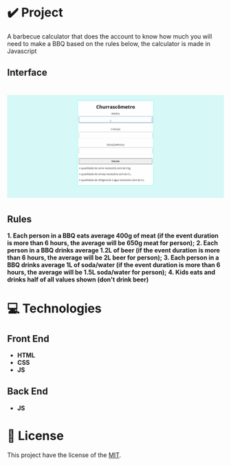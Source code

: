 # ✔️ Project
A barbecue calculator that does the account to know how much you will need to make a BBQ based on the rules below, the calculator is made in Javascript

## Interface 
<h1 align="center">
    <img alt="BBQ_Calculator_GIF" title="BBQ_Calculator_Interface_GIF" src="github/bbq_calculator.gif">
</h1>

## Rules
**1. Each person in a BBQ eats average 400g of meat (if the event duration is more than 6 hours, the average will be 650g meat for person);** 
**2. Each person in a BBQ drinks average 1.2L of beer (if the event duration is more than 6 hours, the average will be 2L beer for person);**
**3. Each person in a BBQ drinks average 1L of soda/water (if the event duration is more than 6 hours, the average will be 1.5L soda/water for person);** 
**4. Kids eats and drinks half of all values shown (don't drink beer)**

# 💻 Technologies
## Front End
- **HTML**
- **CSS**
- **JS**
## Back End
- **JS**

# 📝 License
This project have the license of the [MIT](./LICENSE).